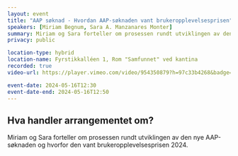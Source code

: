 ```yaml
---
layout: event
title: "AAP søknad - Hvordan AAP-søknaden vant brukeropplevelsesprisen"
speakers: [Miriam Begnum, Sara A. Manzanares Monter]
summary: Miriam og Sara forteller om prosessen rundt utviklingen av den nye AAP-søknaden og hvorfor den vant brukeropplevelsesprisen 2024.
privacy: public

location-type: hybrid
location-name: Fyrstikkalléen 1, Rom "Samfunnet" ved kantina
recorded: true
video-url: https://player.vimeo.com/video/954350879?h=97c33b4268&badge=0&autopause=0&player_id=0&app_id=58479&texttrack=no

event-date: 2024-05-16T12:30
event-date-end: 2024-05-16T12:50
---
```


## Hva handler arrangementet om?

Miriam og Sara forteller om prosessen rundt utviklingen av den nye AAP-søknaden og hvorfor den vant brukeropplevelsesprisen 2024.
